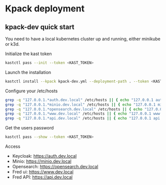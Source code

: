 # Kpack deployment

## kpack-dev quick start

You need to have a local kubernetes cluster up and running, either minikube or k3d.

Initialize the kast token
```sh
kastctl pass --init --token <KAST_TOKEN>
```

Launch the installation
```sh
kastctl install --kpack kpack-dev.yml --deployment-path . --token <KAST_TOKEN>
```

Configure your /etc/hosts
```sh
grep -q "127.0.0.1.*auth.dev.local" /etc/hosts || { echo "127.0.0.1 auth.dev.local" | sudo tee -a /etc/hosts ; }
grep -q "127.0.0.1.*minio.dev.local" /etc/hosts || { echo "127.0.0.1 minio.dev.local" | sudo tee -a /etc/hosts ; }
grep -q "127.0.0.1.*opensearch.dev.local" /etc/hosts || { echo "127.0.0.1 opensearch.dev.local" | sudo tee -a /etc/hosts ; }
grep -q "127.0.0.1.*www.dev.local" /etc/hosts || { echo "127.0.0.1 www.dev.local" | sudo tee -a /etc/hosts ; }
grep -q "127.0.0.1.*api.dev.local" /etc/hosts || { echo "127.0.0.1 api.dev.local" | sudo tee -a /etc/hosts ; }
```

Get the users password
```sh
kastctl pass --show --token <KAST_TOKEN>
```

Access

- Keycloak: https://auth.dev.local
- Minio: https://minio.dev.local
- Opensearch: https://opensearch.dev.local
- Fred ui: https://www.dev.local
- Fred API: https://api.dev.local
